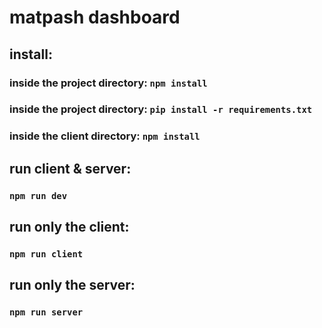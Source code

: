 # matpash dashboard

## install:
### inside the project directory: `npm install`
### inside the project directory: `pip install -r requirements.txt`
### inside the client directory: `npm install`

## run client & server:
### `npm run dev`

## run only the client:
### `npm run client`

## run only the server:
### `npm run server`
